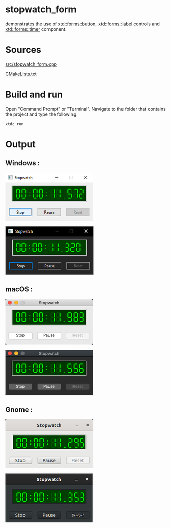 # stopwatch_form

demonstrates the use of [xtd::forms::button](../../../../src/xtd_forms/include/xtd/forms/button.hpp), [xtd::forms::label](../../../../src/xtd_forms/include/xtd/forms/label.hpp) controls and [xtd::forms::timer](../../../../src/xtd_forms/include/xtd/forms/timer.hpp) component.

# Sources

[src/stopwatch_form.cpp](src/topwatch_form.cpp)

[CMakeLists.txt](CMakeLists.txt)

# Build and run

Open "Command Prompt" or "Terminal". Navigate to the folder that contains the project and type the following:

```shell
xtdc run
```

# Output

## Windows :

![Screenshot](../../../../docs/pictures/examples/stopwatch_form_w.png)

![Screenshot](../../../../docs/pictures/examples/stopwatch_form_wd.png)

## macOS :

![Screenshot](../../../../docs/pictures/examples/stopwatch_form_m.png)

![Screenshot](../../../../docs/pictures/examples/stopwatch_form_md.png)

## Gnome :

![Screenshot](../../../../docs/pictures/examples/stopwatch_form_g.png)

![Screenshot](../../../../docs/pictures/examples/stopwatch_form_gd.png)
